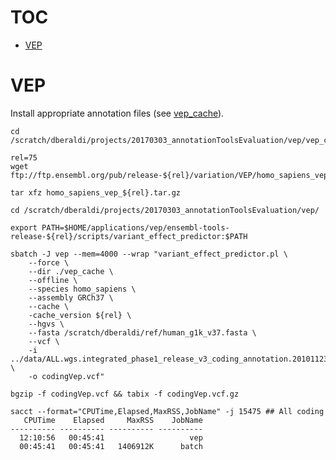 TOC
===

<!-- MarkdownTOC -->

- [VEP](#vep)

<!-- /MarkdownTOC -->


VEP
===

Install appropriate annotation files (see [vep_cache](http://www.ensembl.org/info/docs/tools/vep/script/vep_cache.html)).

```
cd /scratch/dberaldi/projects/20170303_annotationToolsEvaluation/vep/vep_cache

rel=75
wget ftp://ftp.ensembl.org/pub/release-${rel}/variation/VEP/homo_sapiens_vep_${rel}.tar.gz

tar xfz homo_sapiens_vep_${rel}.tar.gz
```
    

```
cd /scratch/dberaldi/projects/20170303_annotationToolsEvaluation/vep/

export PATH=$HOME/applications/vep/ensembl-tools-release-${rel}/scripts/variant_effect_predictor:$PATH

sbatch -J vep --mem=4000 --wrap "variant_effect_predictor.pl \
    --force \
    --dir ./vep_cache \
    --offline \
    --species homo_sapiens \
    --assembly GRCh37 \
    --cache \
    -cache_version ${rel} \
    --hgvs \
    --fasta /scratch/dberaldi/ref/human_g1k_v37.fasta \
    --vcf \
    -i ../data/ALL.wgs.integrated_phase1_release_v3_coding_annotation.20101123.snps_indels.sites.vcf.gz \
    -o codingVep.vcf"

bgzip -f codingVep.vcf && tabix -f codingVep.vcf.gz

sacct --format="CPUTime,Elapsed,MaxRSS,JobName" -j 15475 ## All coding
   CPUTime    Elapsed     MaxRSS    JobName 
---------- ---------- ---------- ---------- 
  12:10:56   00:45:41                   vep 
  00:45:41   00:45:41   1406912K      batch 
```